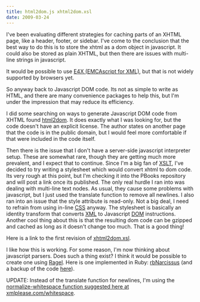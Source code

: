 ```yaml
---
title: html2dom.js xhtml2dom.xsl
date: 2009-03-24
---
```

I've been evaluating different strategies for caching parts of an XHTML page, like a header, footer, or sidebar. I've come to the conclusion that the best way to do this is to store the xhtml as a dom object in javascript. It could also be stored as plain XHTML, but then there are issues with multi-line strings in javascript.

It would be possible to use <a href="http://www.docunext.com/wiki/E4X">E4X (EMCAscript for XML)</a>, but that is not widely supported by browsers yet.

So anyway back to Javascript DOM code. Its not as simple to write as HTML, and there are many convenience packages to help this, but I'm under the impression that may reduce its efficiency.

I did some searching on ways to generate Javascript DOM code from XHTML found <a href="http://html2dom.com/">html2dom</a>. It does exactly what I was looking for, but the code doesn't have an explicit license. The author states on another page that the code is in the public domain, but I would feel more comfortable if that were included in the code itself.

Then there is the issue that I don't have a server-side javascript interpreter setup. These are somewhat rare, though they are getting much more prevalent, and I expect that to continue. Since I'm a big fan of <a href="/wiki/XSLT">XSLT</a>, I've decided to try writing a stylesheet which would convert xhtml to dom code. Its very rough at this point, but I'm checking it into the PBooks repository and will post a link once its published. The only real hurdle I ran into was dealing with multi-line text nodes. As usual, they cause some problems with javascript, but I just used the translate function to remove all newlines. I also ran into an issue that the style attribute is read-only. Not a big deal, I need to refrain from using in-line <a href="/wiki/CSS">CSS</a> anyway. The stylesheet is basically an identity transform that converts <a href="/wiki/XML">XML</a> to Javascript <a href="/wiki/DOM">DOM</a> instructions. Another cool thing about this is that the resulting dom code can be gzipped and cached as long as it doesn't change too much. That is a good thing!

Here is a link to the first revision of <a href="http://www.pbooks.org/trac/browser/trunk/apps/pbooks/templates/js/dom_generator.js.xsl">xhtml2dom.xsl</a>.

I like how this is working. For some reason, I'm now thinking about javascript parsers. Does such a thing exist? I think it would be possible to create one using <a href="/wiki/Ragel">Ragel</a>. Here is one implemented in Ruby: <a href="http://idontsmoke.co.uk/2005/rbnarcissus/">rbNarcissus</a> (and a backup of the code <a href="http://www.docunext.com/wiki/Rbnarcissus.rb">here</a>).

UPDATE: Instead of the translate function for newlines, I'm using the <a href="http://www.xmlplease.com/whitespace">normalize-whitespace function suggested here at xmlplease.com/whitespace</a>.

